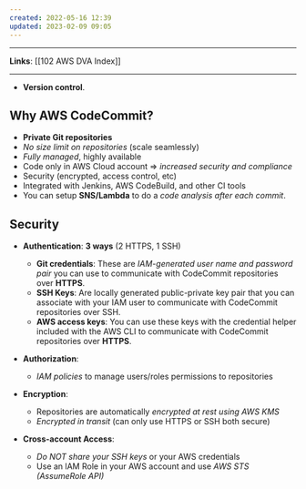 ```yaml
---
created: 2022-05-16 12:39
updated: 2023-02-09 09:05
---
```

---
**Links**: [[102 AWS DVA Index]]

---
- **Version control**.
## Why AWS CodeCommit?
- **Private Git repositories**
- *No size limit on repositories* (scale seamlessly)
- *Fully managed*, highly available
- Code only in AWS Cloud account => *increased security and compliance*
- Security (encrypted, access control, etc)
- Integrated with Jenkins, AWS CodeBuild, and other CI tools
- You can setup **SNS/Lambda** to do a *code analysis after each commit*.

## Security
- **Authentication**: **3 ways** (2 HTTPS, 1 SSH)
	- **Git credentials**: These are *IAM-generated user name and password pair* you can use to communicate with CodeCommit repositories over **HTTPS**.
	- **SSH Keys**: Are locally generated public-private key pair that you can associate with your IAM user to communicate with CodeCommit repositories over SSH.
	- **AWS access keys**: You can use these keys with the credential helper included with the AWS CLI to communicate with CodeCommit repositories over **HTTPS**.
 
- **Authorization**:
	- *IAM policies* to manage users/roles permissions to repositories
- **Encryption**:
	- Repositories are automatically *encrypted at rest using AWS KMS*
	- *Encrypted in transit* (can only use HTTPS or SSH both secure)
- **Cross-account Access**:
	- *Do NOT share your SSH keys* or your AWS credentials
	- Use an lAM Role in your AWS account and use *AWS STS (AssumeRole API)*
